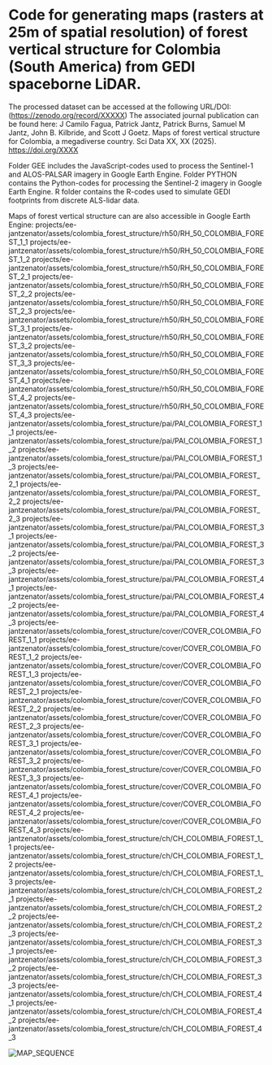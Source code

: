 # Code for generating maps (rasters at 25m of spatial resolution) of forest vertical structure for Colombia (South America) from GEDI spaceborne LiDAR.

The processed dataset can be accessed at the following URL/DOI: (https://zenodo.org/record/XXXXX)
The associated journal publication can be found here: J Camilo Fagua, Patrick Jantz, Patrick Burns, Samuel M Jantz, John B. Kilbride, and Scott J Goetz. Maps of forest vertical structure for Colombia, a megadiverse country. Sci Data XX, XX (2025). https://doi.org/XXXX

Folder GEE includes the JavaScript-codes used to process the Sentinel-1 and ALOS-PALSAR imagery in Google Earth Engine. Folder PYTHON contains the Python-codes for processing the Sentinel-2 imagery in Google Earth Engine. R folder contains the R-codes used to simulate GEDI footprints from discrete ALS-lidar data.

Maps of forest vertical structure can are also accessible in Google Earth Engine: 
projects/ee-jantzenator/assets/colombia_forest_structure/rh50/RH_50_COLOMBIA_FOREST_1_1
projects/ee-jantzenator/assets/colombia_forest_structure/rh50/RH_50_COLOMBIA_FOREST_1_2
projects/ee-jantzenator/assets/colombia_forest_structure/rh50/RH_50_COLOMBIA_FOREST_2_1
projects/ee-jantzenator/assets/colombia_forest_structure/rh50/RH_50_COLOMBIA_FOREST_2_2
projects/ee-jantzenator/assets/colombia_forest_structure/rh50/RH_50_COLOMBIA_FOREST_2_3
projects/ee-jantzenator/assets/colombia_forest_structure/rh50/RH_50_COLOMBIA_FOREST_3_1
projects/ee-jantzenator/assets/colombia_forest_structure/rh50/RH_50_COLOMBIA_FOREST_3_2
projects/ee-jantzenator/assets/colombia_forest_structure/rh50/RH_50_COLOMBIA_FOREST_3_3
projects/ee-jantzenator/assets/colombia_forest_structure/rh50/RH_50_COLOMBIA_FOREST_4_1
projects/ee-jantzenator/assets/colombia_forest_structure/rh50/RH_50_COLOMBIA_FOREST_4_2
projects/ee-jantzenator/assets/colombia_forest_structure/rh50/RH_50_COLOMBIA_FOREST_4_3
projects/ee-jantzenator/assets/colombia_forest_structure/pai/PAI_COLOMBIA_FOREST_1_1
projects/ee-jantzenator/assets/colombia_forest_structure/pai/PAI_COLOMBIA_FOREST_1_2
projects/ee-jantzenator/assets/colombia_forest_structure/pai/PAI_COLOMBIA_FOREST_1_3
projects/ee-jantzenator/assets/colombia_forest_structure/pai/PAI_COLOMBIA_FOREST_2_1
projects/ee-jantzenator/assets/colombia_forest_structure/pai/PAI_COLOMBIA_FOREST_2_2
projects/ee-jantzenator/assets/colombia_forest_structure/pai/PAI_COLOMBIA_FOREST_2_3
projects/ee-jantzenator/assets/colombia_forest_structure/pai/PAI_COLOMBIA_FOREST_3_1
projects/ee-jantzenator/assets/colombia_forest_structure/pai/PAI_COLOMBIA_FOREST_3_2
projects/ee-jantzenator/assets/colombia_forest_structure/pai/PAI_COLOMBIA_FOREST_3_3
projects/ee-jantzenator/assets/colombia_forest_structure/pai/PAI_COLOMBIA_FOREST_4_1
projects/ee-jantzenator/assets/colombia_forest_structure/pai/PAI_COLOMBIA_FOREST_4_2
projects/ee-jantzenator/assets/colombia_forest_structure/pai/PAI_COLOMBIA_FOREST_4_3
projects/ee-jantzenator/assets/colombia_forest_structure/cover/COVER_COLOMBIA_FOREST_1_1
projects/ee-jantzenator/assets/colombia_forest_structure/cover/COVER_COLOMBIA_FOREST_1_2
projects/ee-jantzenator/assets/colombia_forest_structure/cover/COVER_COLOMBIA_FOREST_1_3
projects/ee-jantzenator/assets/colombia_forest_structure/cover/COVER_COLOMBIA_FOREST_2_1
projects/ee-jantzenator/assets/colombia_forest_structure/cover/COVER_COLOMBIA_FOREST_2_2
projects/ee-jantzenator/assets/colombia_forest_structure/cover/COVER_COLOMBIA_FOREST_2_3
projects/ee-jantzenator/assets/colombia_forest_structure/cover/COVER_COLOMBIA_FOREST_3_1
projects/ee-jantzenator/assets/colombia_forest_structure/cover/COVER_COLOMBIA_FOREST_3_2
projects/ee-jantzenator/assets/colombia_forest_structure/cover/COVER_COLOMBIA_FOREST_3_3
projects/ee-jantzenator/assets/colombia_forest_structure/cover/COVER_COLOMBIA_FOREST_4_1
projects/ee-jantzenator/assets/colombia_forest_structure/cover/COVER_COLOMBIA_FOREST_4_2
projects/ee-jantzenator/assets/colombia_forest_structure/cover/COVER_COLOMBIA_FOREST_4_3
projects/ee-jantzenator/assets/colombia_forest_structure/ch/CH_COLOMBIA_FOREST_1_1
projects/ee-jantzenator/assets/colombia_forest_structure/ch/CH_COLOMBIA_FOREST_1_2
projects/ee-jantzenator/assets/colombia_forest_structure/ch/CH_COLOMBIA_FOREST_1_3
projects/ee-jantzenator/assets/colombia_forest_structure/ch/CH_COLOMBIA_FOREST_2_1
projects/ee-jantzenator/assets/colombia_forest_structure/ch/CH_COLOMBIA_FOREST_2_2
projects/ee-jantzenator/assets/colombia_forest_structure/ch/CH_COLOMBIA_FOREST_2_3
projects/ee-jantzenator/assets/colombia_forest_structure/ch/CH_COLOMBIA_FOREST_3_1
projects/ee-jantzenator/assets/colombia_forest_structure/ch/CH_COLOMBIA_FOREST_3_2
projects/ee-jantzenator/assets/colombia_forest_structure/ch/CH_COLOMBIA_FOREST_3_3
projects/ee-jantzenator/assets/colombia_forest_structure/ch/CH_COLOMBIA_FOREST_4_1
projects/ee-jantzenator/assets/colombia_forest_structure/ch/CH_COLOMBIA_FOREST_4_2
projects/ee-jantzenator/assets/colombia_forest_structure/ch/CH_COLOMBIA_FOREST_4_3





![MAP_SEQUENCE](https://github.com/user-attachments/assets/d4cc9ad4-6ce5-42d3-b7b6-cd4e797915c2)

